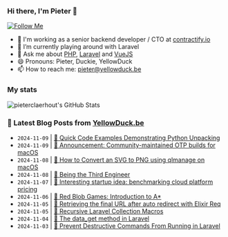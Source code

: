 ### Hi there, I'm Pieter 👋  
[![Follow Me](https://img.shields.io/github/followers/pieterclaerhout?label=Follow&style=social)](https://github.com/pieterclaerhout)

- 🏢 I'm working as a senior backend developer / CTO at [contractify.io](https://contractify.io)
- 🌱 I’m currently playing around with Laravel
- 💬 Ask me about [PHP](https://php.net), [Laravel](http://laravel.com) and [VueJS](https://vuejs.org)
- 😄 Pronouns: Pieter, Duckie, YellowDuck
- 📫 How to reach me: pieter@yellowduck.be

### My stats

![pieterclaerhout's GitHub Stats](https://github-readme-stats.vercel.app/api?username=pieterclaerhout&show_icons=true&count_private=true&line_height=40)

### 📩 Latest Blog Posts from [YellowDuck.be](https://www.yellowduck.be/)
<!-- BLOG-POST-LIST:START -->
- `2024-11-09` | [🔗 Quick Code Examples Demonstrating Python Unpacking](https://www.yellowduck.be/posts/quick-code-examples-demonstrating-python-unpacking)  
- `2024-11-09` | [🔗 Announcement: Community-maintained OTP builds for macOS](https://www.yellowduck.be/posts/announcement-community-maintained-otp-builds-for-macos)  
- `2024-11-08` | [🐥 How to Convert an SVG to PNG using qlmanage on macOS](https://www.yellowduck.be/posts/how-to-convert-an-svg-to-png-using-qlmanage-on-macos)  
- `2024-11-08` | [🔗 Being the Third Engineer](https://www.yellowduck.be/posts/being-the-third-engineer)  
- `2024-11-07` | [🔗 Interesting startup idea: benchmarking cloud platform pricing](https://www.yellowduck.be/posts/interesting-startup-idea-benchmarking-cloud-platform-pricing)  
- `2024-11-06` | [🔗 Red Blob Games: Introduction to A*](https://www.yellowduck.be/posts/red-blob-games-introduction-to-a)  
- `2024-11-05` | [🐥 Retrieving the final URL after auto redirect with Elixir Req](https://www.yellowduck.be/posts/retrieving-the-final-url-after-auto-redirect-with-elixir-req)  
- `2024-11-05` | [🔗 Recursive Laravel Collection Macros](https://www.yellowduck.be/posts/recursive-laravel-collection-macros)  
- `2024-11-04` | [🔗 The data_get method in Laravel](https://www.yellowduck.be/posts/laravel-data_get-method)  
- `2024-11-03` | [🔗 Prevent Destructive Commands From Running in Laravel](https://www.yellowduck.be/posts/prevent-destructive-commands-from-running-in-laravel-laravel-news)  

<!-- BLOG-POST-LIST:END -->
